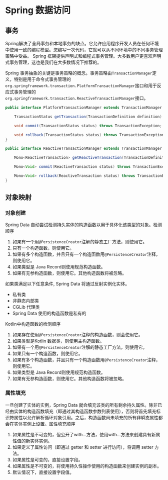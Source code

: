 # Spring 数据访问

## 事务
Spring解决了全局事务和本地事务的缺点。它允许应用程序开发人员在任何环境中使用一致的编程模型。您编写一次代码，它就可以从不同环境中的不同事务管理策略中受益。 Spring 框架提供声明式和编程式事务管理。大多数用户更喜欢声明式事务管理，这也是我们在大多数情况下推荐的。

Spring 事务抽象的关键是事务策略的概念。事务策略由`TransactionManager`定义，特别是用于命令式事务管理的`org.springframework.transaction.PlatformTransactionManager`接口和用于反应式事务管理的`org.springframework.transaction.ReactiveTransactionManager`接口。

```java
public interface PlatformTransactionManager extends TransactionManager {

	TransactionStatus getTransaction(TransactionDefinition definition) throws TransactionException;

	void commit(TransactionStatus status) throws TransactionException;

	void rollback(TransactionStatus status) throws TransactionException;
}
```

```java
public interface ReactiveTransactionManager extends TransactionManager {

	Mono<ReactiveTransaction> getReactiveTransaction(TransactionDefinition definition) throws TransactionException;

	Mono<Void> commit(ReactiveTransaction status) throws TransactionException;

	Mono<Void> rollback(ReactiveTransaction status) throws TransactionException;
}
```

## 对象映射

### 对象创建

Spring Data 自动尝试检测持久实体的构造函数以用于具体化该类型的对象。检测顺序
1. 如果有一个用`@PersistenceCreator`注解的静态工厂方法，则使用它。
2. 只有一个构造函数，则使用它。
3. 如果有多个构造函数，并且只有一个构造函数用`@PersistenceCreator`注释，则使用它。
4. 如果类型是 Java Record则使用规范构造函数。
5. 如果有无参构造函数，则使用它。其他构造函数将被忽略。

如果类满足以下任意条件, Spring Data 将通过反射实例化实体。
- 私有类
- 非静态内部类
- CGLib 代理类
- Spring Data 使用的构造函数是私有的

Kotlin中构造函数的检测顺序
1. 如果存在使用`@PersistenceCreator`注释的构造函数，则会使用它。
2. 如果类型是Kotlin 数据类，则使用主构造函数。
3. 如果有一个用`@PersistenceCreator`注解的静态工厂方法，则使用它。
4. 如果只有一个构造函数，则使用它。
5. 如果有多个构造函数，并且只有一个构造函数用`@PersistenceCreator`注释，则使用它。
6. 如果类型是 Java Record则使用规范构造函数。
7. 如果有无参构造函数，则使用它。其他构造函数将被忽略。


### 属性填充

一旦创建了实体的实例，Spring Data 就会填充该类的所有剩余持久属性。除非已经由实体的构造函数填充（即通过其构造函数参数列表使用），否则将首先填充标识符属性以允许解析循环对象引用。之后，构造函数尚未填充的所有非瞬态属性都会在实体实例上设置。属性填充顺序

1. 如果属性是不可变的，但公开了with…方法，使用with…方法来创建具有新属性值的新实体实例。
2. 如果定义了属性访问（即通过 getter 和 setter 进行访问），将调用 setter 方法。
3. 如果属性是可变的，直接设置字段。
4. 如果属性是不可变的，将使用持久性操作使用的构造函数来创建实例的副本。
5. 默认情况下，直接设置字段值。

